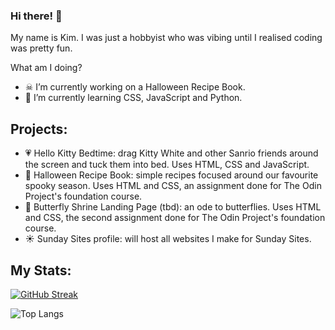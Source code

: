 ### Hi there! 👋
My name is Kim. I was just a hobbyist who was vibing until I realised coding was pretty fun.

What am I doing?
- ☠ I’m currently working on a Halloween Recipe Book. 
- 📓 I’m currently learning CSS, JavaScript and Python.

## Projects:
- 💗 Hello Kitty Bedtime: drag Kitty White and other Sanrio friends around the screen and tuck them into bed. Uses HTML, CSS and JavaScript.
- 👻 Halloween Recipe Book: simple recipes focused around our favourite spooky season. Uses HTML and CSS, an assignment done for The Odin Project's foundation course.
- 🦋 Butterfly Shrine Landing Page (tbd): an ode to butterflies. Uses HTML and CSS, the second assignment done for The Odin Project's foundation course.
- ☀️ Sunday Sites profile: will host all websites I make for Sunday Sites.

## My Stats:
[![GitHub Streak](https://github-readme-streak-stats.herokuapp.com?user=kimberleyroche&theme=blood-dark)](https://git.io/streak-stats)

![Top Langs](https://github-readme-stats.vercel.app/api/top-langs/?username=kimberleyroche&layout=compact)
